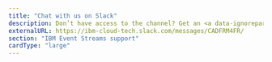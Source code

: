 ```yaml
---
title: "Chat with us on Slack"
description: Don’t have access to the channel? Get an <a data-ignoreparent="true" href="https://slack-invite-ibm-cloud-tech.mybluemix.net" target="blank">invite</a> to join.
externalURL: https://ibm-cloud-tech.slack.com/messages/CADFRM4FR/
section: "IBM Event Streams support"
cardType: "large"
---
```

